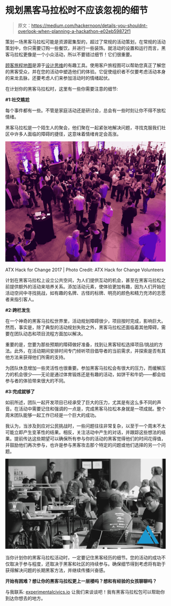 # 规划黑客马拉松时不应该忽视的细节

> 原文：<https://medium.com/hackernoon/details-you-shouldnt-overlook-when-planning-a-hackathon-e02eb59872f1>

策划一场黑客马拉松可能是资源密集型的，超过了常规的活动策划，在常规的活动策划中，你只需要订购一些餐饮，并进行一些装饰。就活动的设置和运行而言，黑客马拉松更像是一个小众活动，所以不要错过细节！它们很重要。

[顾客旅程地图](https://hbr.org/2010/11/using-customer-journey-maps-to)是源于[设计思维](https://www.ideou.com/pages/design-thinking)的有趣工具。使用客户旅程图可以帮助您真正了解您的黑客受众，并在您的活动中塑造他们的体验。它促使组织者不仅要考虑活动本身的来龙去脉，还要考虑人们来参加活动时的情绪起伏。

在计划你的黑客马拉松时，这里有一些你需要注意的细节:

**#1:社交尴尬**

每个事件都有一些。不管是家庭活动还是研讨会，总会有一些时刻让你不得不放松情绪。

黑客马拉松是一个陌生人的聚会，他们聚在一起紧张地解决问题，寻找克服我们社区中许多人面临的障碍的捷径，这意味着情绪肯定会高涨。

![](img/6800702afb6137f0a6603a9c14953ce3.png)

ATX Hack for Change 2017 | Photo Credit: ATX Hack for Change Volunteers

计划在黑客马拉松上设立公共空间，为人们提供互动的机会，甚至在黑客马拉松之前提供额外的活动来培养关系。添加活动元素，使体验更加有趣，因为人们开始在活动空间中寻找挑战，如有趣的名牌、古怪的标牌、明亮的颜色和精力充沛的志愿者来指引客人。

**#2:跨栏发生**

在一个神奇的黑客马拉松世界里，活动规划障碍很少，项目按时完成，影响巨大。然而，事实是，除了典型的活动规划失败之外，黑客马拉松还面临着其他障碍，需要在团队动态和项目流程方面加以解决。

重要的是，您要为那些预期的障碍做好准备，找到让黑客轻松选择项目/挑战的方法。此外，在活动期间安排时间专门倾听项目倡导者的当前需求，并探索是否有其他方法来获得他们所需的支持。

为团队休息增加一些灵活性也很重要。参加黑客马拉松会有很大的压力，而缓解压力的机会很少——无论是通过体育锻炼还是有趣的活动，如饼干和牛奶——都会给参与者的体验带来很大的不同。

**#3:完成就够了**

如前所述，团队一起开发项目已经承受了巨大的压力，尤其是有这么多不同的声音。在活动中需要记住和强调的一点是，完成黑客马拉松本身就是一项成就。整个周末团队能够一起工作已经是一个巨大的成功。

我认为，当涉及到应对公民挑战时，一些问题往往非常复杂，以至于一个周末不太可能立即产生变革性的结果。相反，关注活动中产生的对话，并跟踪这些想法的结果。提前传达这些期望可以确保所有参与你的活动的黑客觉得他们的时间花得值，并鼓励他们再次参与，也许是参与黑客攻击那个特定的问题或他们选择的另一个问题。

![](img/199b13966b7d7519b3d276ad2fa95964.png)

当你计划你的黑客马拉松活动时，一定要记住黑客经历的细节。您的活动的成功不仅取决于参与程度，还取决于黑客和社区的持续参与。确保细节得到考虑将有助于获得解决问题的长期黑客方法，并继续传播兴奋感。

**开始有困难？想让你的黑客马拉松更上一层楼吗？想和有经验的女孩聊聊吗？**

与我联系: [experimentalcivics.io](https://www.experimentalcivics.io/) 让我们来谈谈吧！我有黑客马拉松包可以帮助你到达你想去的地方。